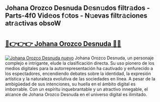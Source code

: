 ## Johana Orozco Desnuda D𝚎sn𝚞dos filtr𝚊dos - Parts-4f0 Vid𝚎os f𝚘tos - N𝚞evas filtr𝚊ciones atr𝚊ctivas obsoW

# <h2><a href="http://mb65lm.tromn.icu/?c=Johana+Orozco+Desnuda">🔗👉👉👉 Johana Orozco Desnuda 🔗🔗</a></h2>

[![Johana Orozco Desnuda nuevo](https://i.imgur.com/pEAQMta.gif)](http://mb65lm.tromn.icu/?c=Johana+Orozco+Desnuda)
Johana Orozco Desnuda, un personaje complejo e intrigante, elude la clasificación directa. Su uso pionero de los medios digitales para la autorrepresentación ha cautivado y enfurecido a los espectadores, encendiendo debates sobre la identidad, la expresión artística y la naturaleza evolutiva de las sociedades en línea. A pesar de la ambigüedad de sus intenciones, su huella en el ámbito digital es imborrable. Con un espíritu inquebrantable y un atractivo innegable, el alcance de Johana Orozco Desnuda en el universo digital es ilimitado.
